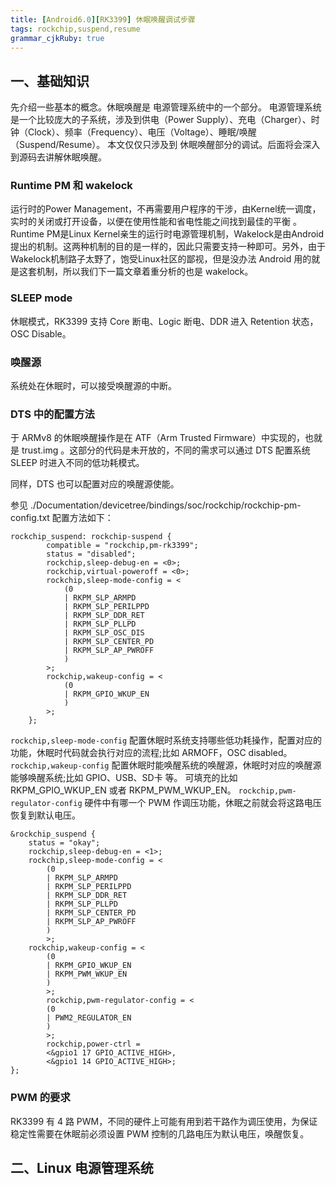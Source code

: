 ```yaml
---
title: [Android6.0][RK3399] 休眠唤醒调试步骤
tags: rockchip,suspend,resume
grammar_cjkRuby: true
---
```



## 一、基础知识
先介绍一些基本的概念。休眠唤醒是 电源管理系统中的一个部分。
电源管理系统是一个比较庞大的子系统，涉及到供电（Power Supply）、充电（Charger）、时钟（Clock）、频率（Frequency）、电压（Voltage）、睡眠/唤醒（Suspend/Resume）。
本文仅仅只涉及到 休眠唤醒部分的调试。后面将会深入到源码去讲解休眠唤醒。

### Runtime PM 和 wakelock
运行时的Power Management，不再需要用户程序的干涉，由Kernel统一调度，实时的关闭或打开设备，以便在使用性能和省电性能之间找到最佳的平衡 。
Runtime PM是Linux Kernel亲生的运行时电源管理机制，Wakelock是由Android提出的机制。这两种机制的目的是一样的，因此只需要支持一种即可。另外，由于Wakelock机制路子太野了，饱受Linux社区的鄙视，但是没办法 Android 用的就是这套机制，所以我们下一篇文章着重分析的也是 wakelock。

### SLEEP mode
休眠模式，RK3399 支持 Core 断电、Logic 断电、DDR 进入 Retention 状态，OSC Disable。

### 唤醒源
系统处在休眠时，可以接受唤醒源的中断。

### DTS 中的配置方法
于 ARMv8 的休眠唤醒操作是在 ATF（Arm Trusted Firmware）中实现的，也就是 trust.img 。这部分的代码是未开放的，不同的需求可以通过 DTS 配置系统 SLEEP 时进入不同的低功耗模式。

同样，DTS 也可以配置对应的唤醒源使能。

参见 ./Documentation/devicetree/bindings/soc/rockchip/rockchip-pm-config.txt
配置方法如下：
```
rockchip_suspend: rockchip-suspend {
        compatible = "rockchip,pm-rk3399";
        status = "disabled";
        rockchip,sleep-debug-en = <0>; 
        rockchip,virtual-poweroff = <0>; 
        rockchip,sleep-mode-config = <
            (0
            | RKPM_SLP_ARMPD
            | RKPM_SLP_PERILPPD
            | RKPM_SLP_DDR_RET
            | RKPM_SLP_PLLPD
            | RKPM_SLP_OSC_DIS
            | RKPM_SLP_CENTER_PD
            | RKPM_SLP_AP_PWROFF
            )
        >;
        rockchip,wakeup-config = <
            (0
            | RKPM_GPIO_WKUP_EN
            )
        >;
    };   
```
` rockchip,sleep-mode-config ` 配置休眠时系统支持哪些低功耗操作，配置对应的功能，休眠时代码就会执行对应的流程;比如 ARMOFF，OSC disabled。
` rockchip,wakeup-config ` 配置休眠时能唤醒系统的唤醒源，休眠时对应的唤醒源能够唤醒系统;比如 GPIO、USB、SD卡 等。
可填充的比如 RKPM_GPIO_WKUP_EN 或者 RKPM_PWM_WKUP_EN。
` rockchip,pwm-regulator-config ` 硬件中有哪一个 PWM 作调压功能，休眠之前就会将这路电压恢复到默认电压。
```
&rockchip_suspend {
    status = "okay";
    rockchip,sleep-debug-en = <1>;
    rockchip,sleep-mode-config = <
        (0
        | RKPM_SLP_ARMPD
        | RKPM_SLP_PERILPPD
        | RKPM_SLP_DDR_RET
        | RKPM_SLP_PLLPD
        | RKPM_SLP_CENTER_PD
        | RKPM_SLP_AP_PWROFF
        )
        >;
    rockchip,wakeup-config = <
        (0
        | RKPM_GPIO_WKUP_EN
        | RKPM_PWM_WKUP_EN
        )
        >;
        rockchip,pwm-regulator-config = <
        (0
        | PWM2_REGULATOR_EN
        )
        >;
        rockchip,power-ctrl =
        <&gpio1 17 GPIO_ACTIVE_HIGH>,
        <&gpio1 14 GPIO_ACTIVE_HIGH>;
};

```


### PWM 的要求
RK3399 有 4 路 PWM，不同的硬件上可能有用到若干路作为调压使用，为保证稳定性需要在休眠前必须设置 PWM 控制的几路电压为默认电压，唤醒恢复。


## 二、Linux 电源管理系统
